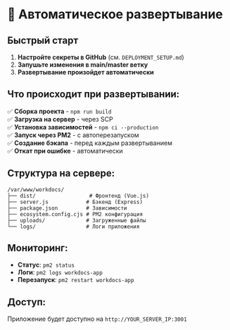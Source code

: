 # 🚀 Автоматическое развертывание

## Быстрый старт

1. **Настройте секреты в GitHub** (см. `DEPLOYMENT_SETUP.md`)
2. **Запушьте изменения в main/master ветку**
3. **Развертывание произойдет автоматически**

## Что происходит при развертывании:

✅ **Сборка проекта** - `npm run build`  
✅ **Загрузка на сервер** - через SCP  
✅ **Установка зависимостей** - `npm ci --production`  
✅ **Запуск через PM2** - с автоперезапуском  
✅ **Создание бэкапа** - перед каждым развертыванием  
✅ **Откат при ошибке** - автоматически

## Структура на сервере:

```
/var/www/workdocs/
├── dist/                 # Фронтенд (Vue.js)
├── server.js            # Бэкенд (Express)
├── package.json         # Зависимости
├── ecosystem.config.cjs # PM2 конфигурация
├── uploads/             # Загруженные файлы
└── logs/                # Логи приложения
```

## Мониторинг:

- **Статус**: `pm2 status`
- **Логи**: `pm2 logs workdocs-app`
- **Перезапуск**: `pm2 restart workdocs-app`

## Доступ:

Приложение будет доступно на `http://YOUR_SERVER_IP:3001`
